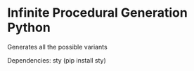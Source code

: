 # Infinite Procedural Generation Python
Generates all the possible variants


Dependencies: sty (pip install sty)
